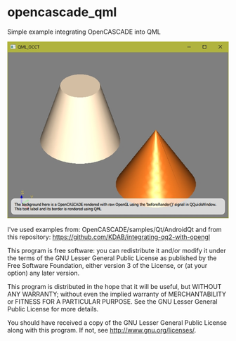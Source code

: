 # opencascade_qml
Simple example integrating OpenCASCADE into QML

![Example Screenshot](/img/screenshot.jpg "Example Screenshot")

I've used examples from:
OpenCASCADE/samples/Qt/AndroidQt and from this repository: 
https://github.com/KDAB/integrating-qq2-with-opengl


This program is free software: you can redistribute it and/or modify
it under the terms of the GNU Lesser General Public License as published by
the Free Software Foundation, either version 3 of the License, or
(at your option) any later version.

This program is distributed in the hope that it will be useful,
but WITHOUT ANY WARRANTY; without even the implied warranty of
MERCHANTABILITY or FITNESS FOR A PARTICULAR PURPOSE.  See the
GNU Lesser General Public License for more details.

You should have received a copy of the GNU Lesser General Public License
along with this program.  If not, see <http://www.gnu.org/licenses/>.
